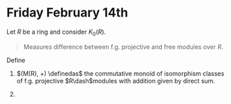 # Friday February 14th

Let $R$ be a ring and consider $K_0(R)$.

> Measures difference between f.g. projective and free modules over $R$.

Define

1. $(M(R), +) \definedas$ the commutative monoid of isomorphism classes of f.g. projective $R\dash$modules with addition given by direct sum.

2. 
